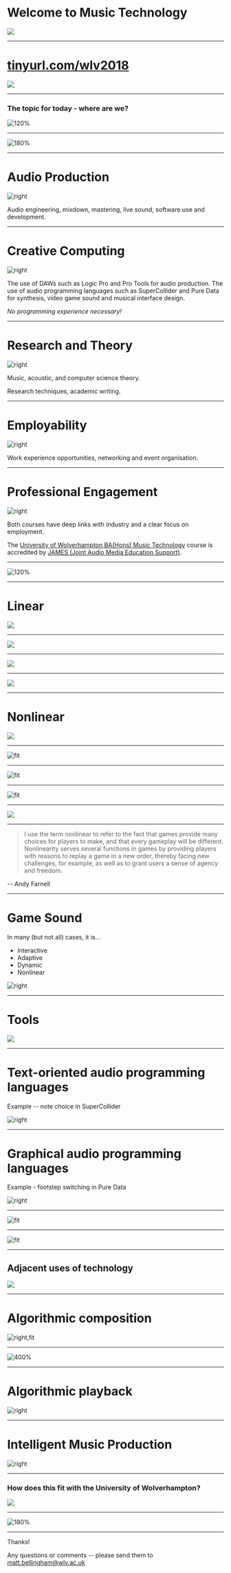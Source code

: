 # Welcome to **Music Technology**

![](https://www.wlv.ac.uk/media/departments/faculty-of-arts/images/performing-arts/Mixing-desk.jpg)

----

# [tinyurl.com/wlv2018](https://tinyurl.com/wlv2018)

![](https://www.wlv.ac.uk/media/departments/faculty-of-arts/images/performing-arts/Mixing-desk.jpg)

---


### The topic for today - where are we?

![120%](images/venn.png)

----

![180%](images/fourareas.png)

---

# Audio Production

![right](images/desk.jpg)

Audio engineering, mixdown, mastering, live sound, software use and development.

---

# Creative Computing

![right](images/pd.png)

The use of DAWs such as Logic Pro and Pro Tools for audio production.
The use of audio programming languages such as SuperCollider and Pure Data for synthesis, video game sound and musical interface design.

*No programming experience necessary!*

---

# Research and Theory

![right](images/equal.png)

Music, acoustic, and computer science theory.

Research techniques, academic writing.

---

# Employability

![right](images/AWS948_University_of_Wolverhampton_3_large.jpg)

Work experience opportunities, networking and event organisation.

---

# Professional Engagement

![right](images/ryan-dwane-undergraduate-student-using-mixing-desk.jpg)

Both courses have deep links with industry and a clear focus on employment.

The [University of Wolverhampton BA(Hons) Music Technology](http://www.jamesonline.org.uk/accreditation/wolverhampton/) course is accredited by [JAMES (Joint Audio Media Education Support)](http://www.jamesonline.org.uk/).

---

![120%](images/venn.png)

---

# Linear

![](https://upload.wikimedia.org/wikipedia/commons/d/d4/Vinyl_groove_macro.jpg)

---

![](https://upload.wikimedia.org/wikipedia/commons/d/d4/Vinyl_groove_macro.jpg)

---

![](https://youtu.be/laIvjmdM0Ww)

---

![](https://images.techhive.com/images/article/2017/02/6-gotta-know-spotify-tips-for-ios-and-android-offline-radio-for-ios_1-100708856-orig.jpg)

---

# Nonlinear

![](http://musicappblog.com/wp-content/uploads/2014/11/noatikl-main-screen.jpg)

---

![fit](http://abjad.mbrsi.org/_images/mozart-tables.png)

---

![fit](http://destination-out.com/media/images/mosaic-braxton.jpg)

---

![fit](https://www.leoweekly.com/wp-content/uploads/2015/11/Music_preview_InC.jpg)

---

![](https://o.aolcdn.com/images/dims?quality=85&image_uri=http%3A%2F%2Fo.aolcdn.com%2Fhss%2Fstorage%2Fmidas%2F8ea82e7794d62e898e341a063b9cc374%2F206704027%2Fred-dead-redemption-2.jpg&client=amp-blogside-v2&signature=3cbd9d829e113c0aab8f2d2ea702ac941061cfda)

---

> I use the term nonlinear to refer to the fact that games provide many choices for players to make, and that every gameplay will be different. Nonlinearity serves several functions in games by providing players with reasons to replay a game in a new order, thereby facing new challenges, for example, as well as to grant users a sense of agency and freedom.

-- Andy Farnell

---

# Game Sound

In many (but not all) cases, it is...

* Interactive
* Adaptive
* Dynamic
* Nonlinear

![right](https://wi-images.condecdn.net/image/jJ2q9WxZERM/crop/1440/0.5235602094240838/f/hard-mode-1.jpg)

---

# Tools

![](https://upload.wikimedia.org/wikipedia/commons/c/cd/PureData-Harvie-Examples.png)

---

# Text-oriented audio programming languages

Example -- note choice in SuperCollider

![right](https://i.ytimg.com/vi/9bc2buq9c2k/maxresdefault.jpg)

---

# Graphical audio programming languages

Example - footstep switching in Pure Data

![right](https://upload.wikimedia.org/wikipedia/commons/c/cd/PureData-Harvie-Examples.png)

---

![fit](images/freesound.png)

----

![fit](images/logic.png)

---

## Adjacent uses of technology

![](https://9to5mac.com/wp-content/uploads/sites/6/2018/02/chromaverb-logic-pros-hero.png?w=1600)

---

# Algorithmic composition

![right,fit](https://upload.wikimedia.org/wikipedia/commons/thumb/2/2b/Markovkate_01.svg/1024px-Markovkate_01.svg.png)

---

![400%](images/s4.png)

---

# Algorithmic playback

![right](https://cnet4.cbsistatic.com/img/D96EvMw5aIGTh5KF7GHCRToT8X4=/2015/06/12/2faa0cb9-1d63-49ac-9fac-999e645d9122/tempo-music.jpg)

---

# Intelligent Music Production

![right](https://intelligentsoundengineering.files.wordpress.com/2018/06/cross-adaptive-architecture.jpg?w=776)

----

### How does this fit with the University of Wolverhampton?

![](https://www.wlv.ac.uk/media/departments/faculty-of-arts/images/performing-arts/Mixing-desk.jpg)

---

![180%](images/fourareas.png)

---

Thanks!

Any questions or comments -- please send them to <matt.bellingham@wlv.ac.uk>